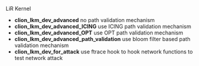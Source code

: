 LiR Kernel

- **clion_lkm_dev_advanced** no path validation mechanism
- **clion_lkm_dev_advanced_ICING** use ICING path validation mechanism
- **clion_lkm_dev_advanced_OPT** use OPT path validation mechanism
- **clion_lkm_dev_advanced_path_validation** use bloom filter based path validation mechanism
- **clion_lkm_dev_for_attack** use ftrace hook to hook network functions to test network attack